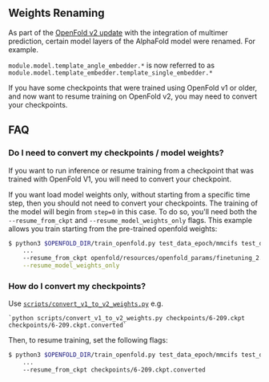 ## Weights Renaming 

As part of the [OpenFold v2 update](https://github.com/aqlaboratory/openfold/releases/tag/v2.0.0) with the integration of multimer prediction, certain model layers of the AlphaFold model were renamed. For example.

`module.model.template_angle_embedder.*` is now referred to as 
`module.model.template_embedder.template_single_embedder.*`

If you have some checkpoints that were trained using OpenFold v1 or older, and now want to resume training on OpenFold v2, you may need to convert your checkpoints.

## FAQ

### Do I need to convert my checkpoints / model weights?

If you want to run inference or resume training from a checkpoint that was trained with OpenFold V1, you will need to convert your checkpoint.

If you want load model weights only, without starting from a specific time step, then you should not need to convert your checkpoints. The training of the model will begin from `step=0` in this case. To do so, you'll need both the `--resume_from_ckpt` and `--resume_model_weights_only`  flags. This example allows you train starting from the pre-trained openfold weights:

```bash
$ python3 $OPENFOLD_DIR/train_openfold.py test_data_epoch/mmcifs test_data_epoch/alignments test_data_epoch/template_mmcifs $OUTPUT_DIR 2021-09-30 \
	...
	--resume_from_ckpt openfold/resources/openfold_params/finetuning_2.pt \
	--resume_model_weights_only

```

### How do I convert my checkpoints? 

Use [`scripts/convert_v1_to_v2_weights.py`](https://github.com/aqlaboratory/openfold/blob/main/scripts/convert_v1_to_v2_weights.py) e.g.

	`python scripts/convert_v1_to_v2_weights.py checkpoints/6-209.ckpt checkpoints/6-209.ckpt.converted`

Then, to resume training, set the following flags:

```bash
$ python3 $OPENFOLD_DIR/train_openfold.py test_data_epoch/mmcifs test_data_epoch/alignments test_data_epoch/template_mmcifs $OUTPUT_DIR 2021-09-30 \
	...
	--resume_from_ckpt checkpoints/6-209.ckpt.converted
```